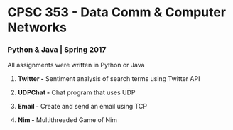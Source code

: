 # CPSC 353 - Data Comm & Computer Networks
### Python & Java | Spring 2017

All assignments were written in Python or Java

1. __Twitter -__ Sentiment analysis of search terms using Twitter API

2. __UDPChat -__ Chat program that uses UDP

3. __Email -__ Create and send an email using TCP

4. __Nim -__ Multithreaded Game of Nim
